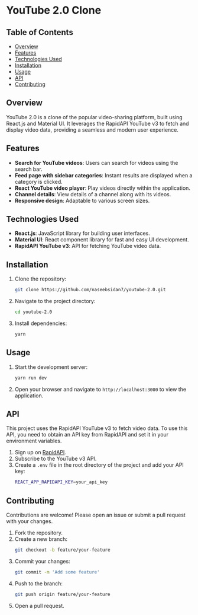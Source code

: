 

# YouTube 2.0 Clone

## Table of Contents
- [Overview](#overview)
- [Features](#features)
- [Technologies Used](#technologies-used)
- [Installation](#installation)
- [Usage](#usage)
- [API](#api)
- [Contributing](#contributing)


## Overview
YouTube 2.0 is a clone of the popular video-sharing platform, built using React.js and Material UI. It leverages the RapidAPI YouTube v3 to fetch and display video data, providing a seamless and modern user experience.

## Features
- **Search for YouTube videos**: Users can search for videos using the search bar.
- **Feed page with sidebar categories**: Instant results are displayed when a category is clicked.
- **React YouTube video player**: Play videos directly within the application.
- **Channel details**: View details of a channel along with its videos.
- **Responsive design**: Adaptable to various screen sizes.

## Technologies Used
- **React.js**: JavaScript library for building user interfaces.
- **Material UI**: React component library for fast and easy UI development.
- **RapidAPI YouTube v3**: API for fetching YouTube video data.

## Installation
1. Clone the repository:
   ```sh
   git clone https://github.com/naseebsidan7/youtube-2.0.git
   
   ```
2. Navigate to the project directory:
   ```sh
   cd youtube-2.0
   ```
3. Install dependencies:
   ```sh
   yarn 
   ```

## Usage
1. Start the development server:
   ```sh
   yarn run dev
   ```
2. Open your browser and navigate to `http://localhost:3000` to view the application.

## API
This project uses the RapidAPI YouTube v3 to fetch video data. To use this API, you need to obtain an API key from RapidAPI and set it in your environment variables.

1. Sign up on [RapidAPI](https://rapidapi.com/).
2. Subscribe to the YouTube v3 API.
3. Create a `.env` file in the root directory of the project and add your API key:
   ```sh
   REACT_APP_RAPIDAPI_KEY=your_api_key
   ```

## Contributing
Contributions are welcome! Please open an issue or submit a pull request with your changes.

1. Fork the repository.
2. Create a new branch:
   ```sh
   git checkout -b feature/your-feature
   ```
3. Commit your changes:
   ```sh
   git commit -m 'Add some feature'
   ```
4. Push to the branch:
   ```sh
   git push origin feature/your-feature
   ```
5. Open a pull request.

